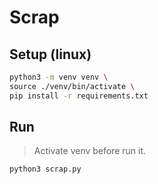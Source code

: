 # Scrap

## Setup (linux)

```bash
python3 -m venv venv \
source ./venv/bin/activate \
pip install -r requirements.txt
```

## Run

> Activate venv before run it.

```bash
python3 scrap.py
```
